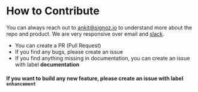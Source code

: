 # How to Contribute

You can always reach out to ankit@signoz.io to understand more about the repo and product. We are very responsive over email and [slack](https://join.slack.com/t/signoz-community/shared_invite/zt-lrjknbbp-J_mI13rlw8pGF4EWBnorJA). 

- You can create a PR (Pull Request)
- If you find any bugs, please create an issue
- If you find anything missing in documentation, you can create an issue with label **documentation**

#### If you want to build any new feature, please create an issue with label `enhancement`
